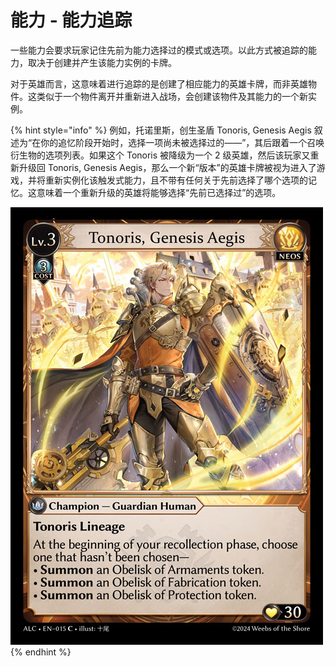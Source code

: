 # 能力 - 能力追踪

一些能力会要求玩家记住先前为能力选择过的模式或选项。以此方式被追踪的能力，取决于创建并产生该能力实例的卡牌。

对于英雄而言，这意味着进行追踪的是创建了相应能力的英雄卡牌，而非英雄物件。这类似于一个物件离开并重新进入战场，会创建该物件及其能力的一个新实例。

{% hint style="info" %}
例如，托诺里斯，创生圣盾 Tonoris, Genesis Aegis 叙述为“在你的追忆阶段开始时，选择一项尚未被选择过的——”，其后跟着一个召唤衍生物的选项列表。如果这个 Tonoris 被降级为一个 2 级英雄，然后该玩家又重新升级回 Tonoris, Genesis Aegis，那么一个新“版本”的英雄卡牌被视为进入了游戏，并将重新实例化该触发式能力，且不带有任何关于先前选择了哪个选项的记忆。这意味着一个重新升级的英雄将能够选择“先前已选择过”的选项。

![](<../../.gitbook/assets/image (6).png>)
{% endhint %}
